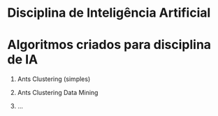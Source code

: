 # Disciplina de Inteligência Artificial
# Algoritmos criados para disciplina de IA

1) Ants Clustering (simples) 

2) Ants Clustering Data Mining

3) ...


